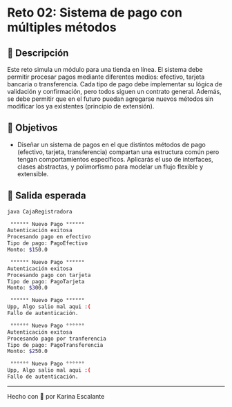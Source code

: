 # Reto 02: Sistema de pago con múltiples métodos

## 🤍 Descripción
Este reto simula un módulo para una tienda en línea. El sistema debe permitir procesar pagos mediante diferentes medios: efectivo, tarjeta bancaria o transferencia. Cada tipo de pago debe implementar su lógica de validación y confirmación, pero todos siguen un contrato general. Además, se debe permitir que en el futuro puedan agregarse nuevos métodos sin modificar los ya existentes (principio de extensión).

## 🤍 Objetivos
- Diseñar un sistema de pagos en el que distintos métodos de pago (efectivo, tarjeta, transferencia) compartan una estructura común pero tengan comportamientos específicos. Aplicarás el uso de interfaces, clases abstractas, y polimorfismo para modelar un flujo flexible y extensible.

## 🤍 Salida esperada 
```bash
java CajaRegistradora

 °°°°°° Nuevo Pago °°°°°°
Autenticación exitosa
Procesando pago en efectivo
Tipo de pago: PagoEfectivo
Monto: $150.0

 °°°°°° Nuevo Pago °°°°°°
Autenticación exitosa
Procesando pago con tarjeta
Tipo de pago: PagoTarjeta
Monto: $300.0

 °°°°°° Nuevo Pago °°°°°°
Upp, Algo salio mal aqui :(
Fallo de autenticación.

 °°°°°° Nuevo Pago °°°°°°
Autenticación exitosa
Procesando pago por tranferencia
Tipo de pago: PagoTransferencia
Monto: $250.0

 °°°°°° Nuevo Pago °°°°°°
Upp, Algo salio mal aqui :(
Fallo de autenticación.

```
---
Hecho con 🤍 por Karina Escalante
